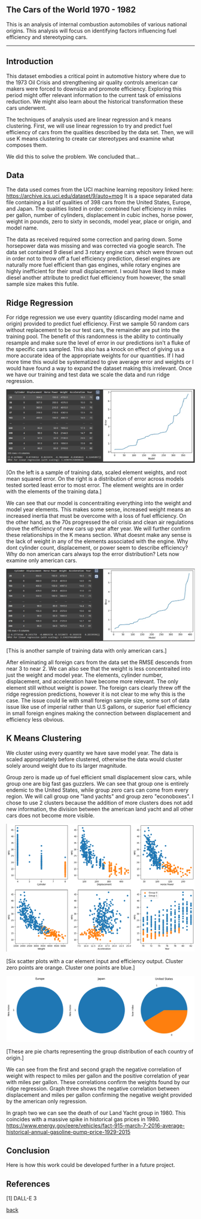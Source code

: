 ## The Cars of the World 1970 - 1982

This is an analysis of internal combustion automobiles of various national origins. This analysis will focus on identifying factors influencing fuel efficiency and stereotyping cars. 

***

## Introduction 

This dataset embodies a critical point in automotive history where due to the 1973 Oil Crisis and strengthening air quality controls american car makers were forced to downsize and promote efficiency. Exploring this period might offer relevant information to the current task of emissions reduction. We might also learn about the historical transformation these cars underwent.  

The techniques  of analysis used are linear regression and k means clustering. First, we will use linear regression to try and predict fuel efficiency of cars from the qualities described by the data set. Then, we will use K means clustering to create car stereotypes and examine what composes them.

We did this to solve the problem. We concluded that...

## Data

The data used comes from the UCI machine learning repository linked here: https://archive.ics.uci.edu/dataset/9/auto+mpg
It is a space separated data file containing a list of qualities of 398 cars from the United States, Europe, and Japan. 
The qualities listed in order: combined fuel efficiency in miles per gallon, number of cylinders, displacement in cubic inches, horse power, weight in pounds, zero to sixty in seconds, model year, place or origin, and model name. 

The data as received required some correction and paring down. Some horsepower data was missing and was corrected via google search. The data set contained 9 diesel and 3 rotary engine cars which were thrown out in order not to throw off a fuel efficiency prediction, diesel engines are naturally more fuel efficient than gas engines, while rotary engines are highly inefficient for their small displacement. I would have liked to make diesel another attribute to predict fuel efficiency from however, the small sample size makes this futile.

## Ridge Regression

For ridge regression we use every quantity (discarding model name and origin) provided to predict fuel efficiency. First we sample 50 random cars without replacement to be our test cars, the remainder are put into the training pool. The benefit of this randomness is the ability to continually resample and make sure the level of error in our predictions isn't a fluke of the specific cars sampled. This also has a knock on effect of giving us a more accurate idea of the appropriate weights for our quantities. If I had more time this would be systematized to give average error and weights or I would have found a way to expand the dataset making this irrelevant. Once we have our training and test data we scale the data and run ridge regression.

![](assets/IMG/Capture1.PNG)

[On the left is a sample of training data, scaled element weights, and root mean squared error.
On the right is a distribution of error across models tested sorted least error to most error.
The element weights are in order with the elements of the training data.]

We can see that our model is concentraiting everything into the weight and model year elements. This makes some sense, increased weight means an increased inertia that must be overcome with a loss of fuel efficiency. On the other hand, as the 70s progressed the oil crisis and clean air regulations drove the efficiency of new cars up year after year. We will further confirm these relationships in the K means section. What doesnt make any sense is the lack of weight in any of the elements associated with the engine. Why dont cylinder count, displacement, or power seem to describe efficiency? Why do non american cars always top the error distribution? Lets now examine only american cars. 

![](assets/IMG/Capture2.PNG)

[This is another sample of training data with only american cars.]

After eliminating all foreign cars from the data set the RMSE descends from near 3 to near 2. We can also see that the weight is less concentraited into just the weight and model year. The elements, cylinder number, displacement, and acceleration have become more relevant. The only element still without weight is power. The foreign cars clearly threw off the ridge regression predictions, however it is not clear to me why this is the case. The issue could lie with small foreign sample size, some sort of data issue like use of imperial rather than U.S gallons, or superior fuel efficiency in small foreign engines making the connection between displacement and efficiency less obvious.  

## K Means Clustering

We cluster using every quantity we have save model year. The data is scaled appropriately before clustered, otherwise the data would cluster solely around weight due to its larger magnitude.

Group zero is made up of fuel efficient small displacement slow cars, while group one are big fast gas guzzlers. We can see that group one is entirely endemic to the United States, while group zero cars can come from every region. We will call group one "land yachts" and group zero "econoboxes". I chose to use 2 clusters because the addition of more clusters does not add new information, the division between the american land yacht and all other cars does not become more visible.

![](assets/IMG/Capture3.PNG)

[Six scatter plots with a car element input and efficiency output. Cluster zero points are orange. Cluster one points are blue.]

![](assets/IMG/Capture4.PNG)

[These are pie charts representing the group distribution of each country of origin.]


We can see from the first and second graph the negative correlation of weight with respect to miles per gallon and the positive correlation of year with miles per gallon. These correlations confirm the weights found by our ridge regression. Graph three shows the negative correlation between displacement and miles per gallon confirming the negative weight provided by the american only regression.

In graph two we can see the death of our Land Yacht group in 1980. This coincides with a massive spike in historical gas prices in 1980. https://www.energy.gov/eere/vehicles/fact-915-march-7-2016-average-historical-annual-gasoline-pump-price-1929-2015  

## Conclusion



Here is how this work could be developed further in a future project.

## References
[1] DALL-E 3

[back](./)
